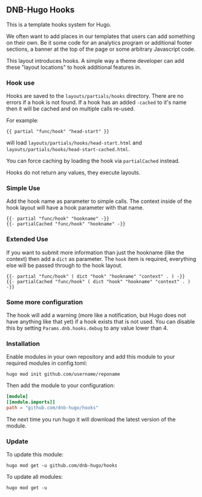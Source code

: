 ## DNB-Hugo Hooks

This is a template hooks system for Hugo.

We often want to add places in our templates that users can add something on
their own. Be it some code for an analytics program or additional footer
sections, a banner at the top of the page or some arbitrary Javascript code.

This layout introduces hooks. A simple way a theme developer can add these
"layout locations" to hook additional features in.

### Hook use

Hooks are saved to the `layouts/partials/hooks` directory. There are no errors 
if a hook is not found. If a hook has an added `-cached` to it's name then it will
be cached and on multiple calls re-used. 

For example:

```gotemplate
{{ partial "func/hook" "head-start" }}
```

will load `layouts/partials/hooks/head-start.html` and `layouts/partials/hooks/head-start-cached.html`.

You can force caching by loading the hook via `partialCached` instead.

Hooks do not return any values, they execute layouts. 

### Simple Use

Add the hook name as parameter to simple calls. The context inside of the hook
layout will have a hook parameter with that name.

```
{{- partial "func/hook" "hookname" -}}
{{- partialCached "func/hook" "hookname" -}}
```

### Extended Use

If you want to submit more information than just the hookname (like the context)
then add a `dict` as parameter. The `hook` item is required, everything else
will be passed through to the hook layout.

```
{{- partial "func/hook" ( dict "hook" "hookname" "context" . ) -}}
{{- partialCached "func/hook" ( dict "hook" "hookname" "context" . ) -}}
```

### Some more configuration

The hook will add a warning (more like a notification, but Hugo does not have
anything like that yet) if a hook exists that is not used. You can disable this
by setting `Params.dnb.hooks.debug` to any value lower than 4.

### Installation

Enable modules in your own repository and add this module to your required modules in config.toml:

```shell script
hugo mod init github.com/username/reponame
```

Then add the module to your configuration:

```toml
[module]
[[module.imports]]
path = "github.com/dnb-hugo/hooks"
```

The next time you run hugo it will download the latest version of the module.

### Update

To update this module:

```shell
hugo mod get -u github.com/dnb-hugo/hooks
```

To update all modules:

```shell
hugo mod get -u
```
